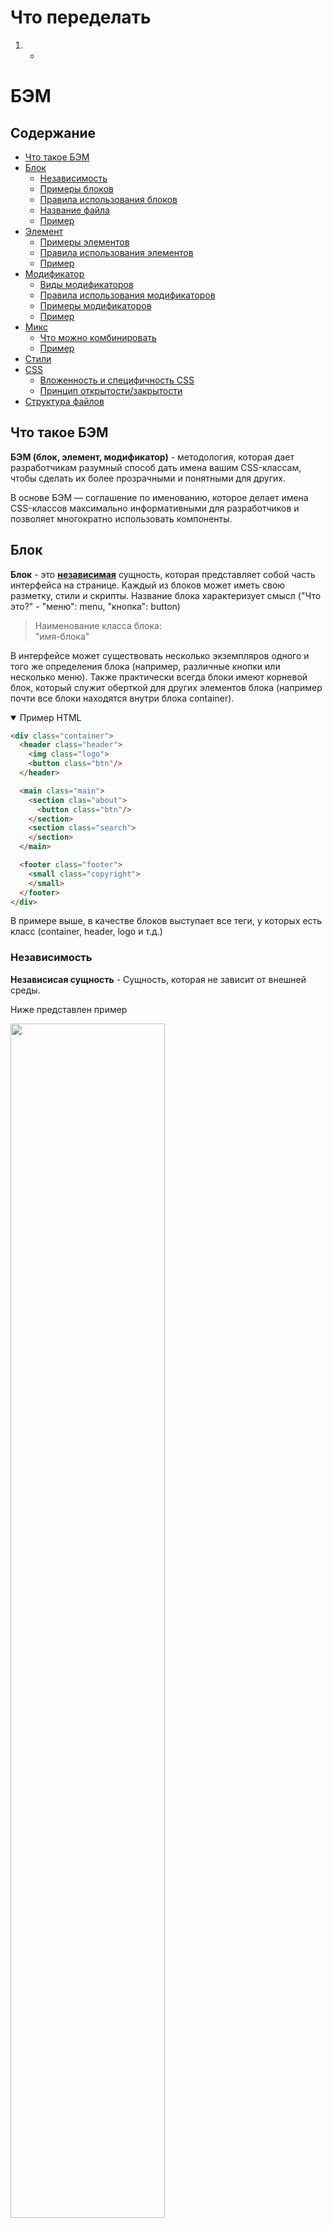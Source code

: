 # Что переделать
  1. -

# БЭМ

## Содержание
- [Что такое БЭМ](#what-bem)
- [Блок](#block)
  - [Независимость](#independent)
  - [Примеры блоков](#block-examples)
  - [Правила использования блоков](#block-rules)
  - [Название файла](#block-file-name)
  - [Пример](#block-example)
- [Элемент](#element)
  - [Примеры элементов](#element-examples)
  - [Правила использования элементов](#element-rules)
  - [Пример](#element-example)
- [Модификатор](#modifier)
  - [Виды модификаторов](#modifier-kinds)
  - [Правила использования модификаторов](#modifier-rules)
  - [Примеры модификаторов](#modifier-examples)
  - [Пример](#modifier-example)
- [Микс](#mix)
  - [Что можно комбинировать](#mix-combine)
  - [Пример](#mix-example)
- [Стили](#styles)
- [CSS](#css)
  - [Вложенность и специфичность CSS](#css-specificity)
  - [Принцип открытости/закрытости](#css-open-close-principle)
- [Структура файлов](#file-structure)

## <a name="what-bem"></a>Что такое БЭМ

**БЭМ (блок, элемент, модификатор)** - методология, которая дает разработчикам разумный способ дать имена вашим CSS-классам,
чтобы сделать их более прозрачными и понятными для других.

В основе БЭМ — соглашение по именованию, которое делает имена CSS-классов максимально информативными для разработчиков и позволяет многократно использовать компоненты.

## <a name="block"></a>Блок

**Блок** - это [**независимая**](#independent) сущность, которая представляет собой часть интерфейса на странице.
Каждый из блоков может иметь свою разметку, стили и скрипты. Название блока характеризует смысл ("Что это?" - "меню": menu, "кнопка": button)

> Наименование класса блока:<br>"имя-блока"

В интерфейсе может существовать несколько экземпляров одного и того же определения блока (например, различные кнопки или несколько меню).
Также практически всегда блоки имеют корневой блок, который служит оберткой для других элементов блока (например почти все блоки находятся внутри блока container).

<details open>
  <summary>
    Пример HTML
  </summary>

  ```html
  <div class="container">
    <header class="header">
      <img class="logo">
      <button class="btn"/>
    </header>

    <main class="main">
      <section clas="about">
        <button class="btn"/>
      </section>
      <section class="search">
      </section>
    </main>

    <footer class="footer">
      <small class="copyright">
      </small>
    </footer>
  </div>
  ```
</details>

В примере выше, в качестве блоков выступает все теги, у которых есть класс (container, header, logo и т.д.)

### <a name="independent"></a>Независимость
**Независисая сущность** - Сущность, которая не зависит от внешней среды.

Ниже представлен пример

<img src="./independent-example-1.png" style="width: 70%">

<details>
  <summary>
    Пример HTML
  </summary>

  ```html
  <div class="container">
    <header class="header">
      <h1 class="header__title">
        Example BEM
      </h1>
    </header>

    <main class="main">
      <section class="store">
        <div class="card">
          <div class="card__header">
            <h2 class="card__title">
              Card title 1
            </h2>
          </div>

          <div class="card__body">
            <p class="card__description">
              Lorem, ipsum dolor sit amet consectetur adipisicing elit. Omnis, rerum.
            </p>
          </div>
        </div>

        <div class="card">
          <div class="card__header">
            <h2 class="card__title">
              Card title 2
            </h2>
          </div>

          <div class="card__body">
            <p class="card__description">
              Eaque exercitationem illum unde molestias. Quo doloribus sint, quisquam dolore quos eos!
            </p>
          </div>
        </div>

        <div class="card">
          <div class="card__header">
            <h2 class="card__title">
              Card title 3
            </h2>
          </div>

          <div class="card__body">
            <p class="card__description">
              Beatae quibusdam officiis quam nisi omnis, sint ad quasi vero, neque voluptatem dolore
            </p>
          </div>
        </div>
      </section>

      <section class="articles">
        <div class="article">
          <h2 class="article__title">
            Article
          </h2>
          <p class="article__desc">
            Lorem ipsum dolor sit amet, consectetur adipisicing elit. Voluptatem eos accusantium, aspernatur animi.
          </p>
        </div>

        <div class="article">
          <h2 class="article__title">
            Article
          </h2>
          <p class="article__desc">
            Modi mollitia tempore error eos assumenda est ad eligendi illo dolores. Nihil error nesciunt sint, neque repellendus.
          </p>
        </div>
      </section>
    </main>

    <footer class="footer">
      <p class="footer__text">Footer</p>
    </footer>
  </div>
  ```
</details>

Так как блоки являются **независимыми**, мы можем менять их на странице местами, зная что мы ничего не сломаем

<img src="./independent-example-2.png" style="width: 70%">

<details>
  <summary>
    Пример HTML
  </summary>

  ```html
  <div class="container">
    <footer class="footer">
      <p class="footer__text">Footer</p>
    </footer>

    <main class="main">
      <section class="articles">
        <div class="article">
          <h2 class="article__title">
            Article
          </h2>
          <p class="article__desc">
            Lorem ipsum dolor sit amet, consectetur adipisicing elit. Voluptatem eos accusantium, aspernatur animi.
          </p>
        </div>

        <div class="card">
          <div class="card__header">
            <h2 class="card__title">
              Card title 1
            </h2>
          </div>

          <div class="card__body">
            <p class="card__description">
              Lorem, ipsum dolor sit amet consectetur adipisicing elit. Omnis, rerum.
            </p>
          </div>
        </div>
      </section>

      <section class="store">
        <div class="article">
          <h2 class="article__title">
            Article
          </h2>
          <p class="article__desc">
            Modi mollitia tempore error eos assumenda est ad eligendi illo dolores. Nihil error nesciunt sint, neque repellendus.
          </p>
        </div>

        <div class="card">
          <div class="card__header">
            <h2 class="card__title">
              Card title 3
            </h2>
          </div>

          <div class="card__body">
            <p class="card__description">
              Beatae quibusdam officiis quam nisi omnis, sint ad quasi vero, neque voluptatem dolore
            </p>
          </div>
        </div>
      </section>
    </main>

    <header class="header">
      <h1 class="header__title">
        Example BEM
      </h1>
    </header>
  </div>
  ```
</details>

Но для такого поведения на блоки введены [правила](#block-rules)

### <a name="block-examples"></a>Примеры блоков:
- Навигационное меню;
- Таблица;
- Форма;
- Кнопка;
- Список;
- Шапка страницы.

### <a name="block-rules"></a>Правила использования блоков
1. Блокам нельзя писать внешние размеры и позиционирование (margin, position)
2. Внутри одних блоков могут быть сколько угодно блоков

### <a name="block-file-name"></a>Название файла
Каждый блок должен находиться в отдельном файле.
Имя файла должно равняться названию блока.

<details open>
  <summary>
    Пример SCSS
  </summary>

  ```scss
  // Filename: _btn.scss
  .btn {
    $font-size: 0.5em;

    display: inline-block;
    width: $font-size;
    height: $font-size;
    background-color: antiquewhite;
    border-radius: 100%;

    &--highlighted {
      background-color: yellow;
    }
  }
  ```
</details>

### <a name="block-example"></a>Пример
Разберем шапку сайта.

<img src="./bem-block-example.png" style="width: 70%">

<br>

<details open>
  <summary>
    Пример HTML
  </summary>

  ```html
  <header class="header">
    <div class="header__inner">

      <div class="header__top">
        <nav class="menu">
          <ul class="menu__list">
            <li class="menu__item">
              <a class="menu__link" href="#">
                Tab 1
              </a>
            </li>
            <li class="menu__item">
              <a class="menu__link" href="#">
                Tab 2
              </a>
            </li>
            <li class="menu__item">
              <a class="menu__link" href="#">
                Tab 3
              </a>
            </li>
            <li class="menu__item">
              <a class="menu__link" href="#">
                Tab 4
              </a>
            </li>
          </ul>
        </nav>
      </div>

      <div class="header__bottom">
        <div class="logo">
          <img class="logo__img" src="#">
        </div>
        <div class="search">
          <form class="search__form">
            <input class="search__input" type="search">
          </form>
        </div>
        <div class="auth">
          <form class="auth__form">
            <input class="auth__input" type="text">
            <input class="auth__input" type="password">
            <button class="auth__btn">
              sign in
            </button>
          </form>
        </div>
      </div>

    </div>
  </header>
  ```
</details>

Здесь имеются 5 блоков:
- menu block;
- search block;
- auth block;
- logo block;
- head block.

Внутри head block мы можем двигать блоки как захотим. К примеру мы можем поменять блоки logo block и search block местами зная что внешний вид от этого не изменится в худшую сторону (из-за **независимости** блоков).

Каждый блок может состоять из **элементов**, которые являются составной частью блока и имеют с ним тесную связь.

---

## <a name="element"></a>Элемент
**Элемент** - часть блока, зависимая от него семантически и функционально. Название элемента, как и название блока, характеризует смысл («Что это?» — "пункт": item, "текст": text)

> Наименование класса элемента: отделяется двойным подчеркиванием.<br>"имя-блока__имя-элемента".

Элементы не могут существовать за пределами блока, к которому принадлежат. **У всех элементов должен быть родительский блок**.
<details open>
  <summary>
    Пример HTML
  </summary>

  ```html
  <!-- Хорошо -->
  <div class="about">
    <div class="about__inner">
      <div class="about__items"></div>
    </div>
  </div>

  <!-- Плохо: элемент НЕ находится внутри блока about -->
  <div class="about__header"></div>
  ```
</details>

### <a name="element-examples"></a>Примеры элементов:
- Навигационное меню (блок), содержащее пункты меню (элементы);
- Таблица (блок), содержащая ячейки и заголовки (элементы);
- Форма (блок), содержащая поля ввода (элементы).

### <a name="element-rules"></a>Правила использования элементов
1. Элемент без блока существовать не может;
2. Внутри элементов могут быть сколько угодно элементов;
3. Элемент — всегда часть блока, а не другого элемента. Это означает, что в названии элементов нельзя прописывать иерархию вида block__elem1__elem2.

<details open>
  <summary>
    Пример HTML
  </summary>

  ```html
  <div class="about">
    <div class="about__inner">
      <!-- Хорошо -->
      <div class="about__items"></div>

      <!-- Плохо: элемент элемента не бывает-->
      <div class="about__inner__items"></div>
    </div>
  </div>

  <!-- Плохо: Элемент about__footer находится за пределами своего блока about -->
  <div class="about__footer"></div>
  ```
</details>

### <a name="element-example"></a>Пример
Разберем блок menu block из [примера блока](#header-example).

<img src="./bem-element-example.png" style="width: 70%">

<br>
<details open>
  <summary>
    Пример HTML
  </summary>

  ```html
  <nav class="menu">
    <ul class="menu__list">
      <li class="menu__item">
        <a class="menu__link" href="#">
          Tab 1
        </a>
      </li>
      <li class="menu__item">
        <a class="menu__link" href="#">
          Tab 2
        </a>
      </li>
      <li class="menu__item">
        <a class="menu__link" href="#">
          Tab 3
        </a>
      </li>
      <li class="menu__item">
        <a class="menu__link" href="#">
          Tab 4
        </a>
      </li>
    </ul>
  </nav>
  ```
</details>

Здесь имеются 4 элемента

Вкладки (Tab 1, Tab 2, Tab 3, Tab 4) принадлежат menu block и не могут использоваться вне блока!

---

## <a name="modifier"></a> Модификатор
**Модификатор** - сущность, которая определяет внешний вид, состояние и поведение. Модификатор может задаваться как блоку, так и элементу. Название характеризует блок/объект "Какой размер?", "Какая тема?", "Какой статус?"

> Класс модификатора: отделяют от имени блока или элемента двойным дефисом (--)<br>"имя-блока--значение-модификатора" ИЛИ<br>"имя-блока__имя-элемента--значение-модификатора" ИЛИ<br>"имя-блока__имя-элемента--имя-модификатора--значение-модификатора" [хзхз].

Для одного элемента/блока допускается использование нескольких модификаторов, если они представляют разные свойства. **Модификатор нельзя использовать самостоятельно**.

<details open>
  <summary>
    Пример HTML
  </summary>

  ```html
  <!-- Хорошо -->
  <button class="button button--primary button--inactive">
  </button>
  <div class="card card--theme-transparent">
    <div class="card__header"></div>
    <div class="card__content"></div>
  </div>

  <!-- Плохо: модификатор используется без блока -->
  <div class="form--primary">
    <div class="form__group">
      <input class="form__input">
    </div>
  </div>
  ```
</details>

### <a name="modifier-kinds"></a>Виды модификаторов
1. Логические - Применяют, когда факт наличия модификатора важнее, чем его значение (visible: true или false, active, disabled и т.д.);
2. Ключ-значение - Используют в тех случаях, когда значение модификатора важно (size: large, medium, small, theme: winter, dark, light).

<details open>
  <summary>
    Пример HTML
  </summary>

  ```html
  <!-- Пример: модификатор логический -->
  <button class="btn btn--inactive"></button>
  <button class="btn btn--lg"></button>

  <!-- Пример: модификатор ключ-значение -->
  <div class="card card--theme-dark"></div>
  <a class="icon icon--pdf"></a>
  ```
</details>

### <a name="modifier-rules"></a>Правила использования модификаторов
- Блоку или элементу нельзя одновременно присвоить разные значения модификатора;
- Модификатор одной БЭМ-сущности нельзя использовать вместе с другой;
- Модификатор нельзя использовать самостоятельно.

<details open>
  <summary>
    Пример HTML
  </summary>

  ```html
  <!-- Хорошо -->
  <div class="card card--theme-transparent">
    <div class="card__header"></div>
    <div class="card__content"></div>
  </div>

  <!-- Плохо: используются два значения модификатора theme -->
  <div class="card card--theme-transparent card--theme-dark">
    <div class="card__header"></div>
    <div class="card__content"></div>
  </div>

  <!-- Хорошо -->
  <div class="article form form--theme-black">
  </div>

  <!-- Плохо: модификатор блока form используется вместе с другим блоком article -->
  <div class="article form--theme-black">
  </div>


  <!-- Хорошо -->
  <button class="button button--primary button--active">...</button>

  <!-- Плохо: модификаторы используются без блока -->
  <button class="button--primary button--active">...</button>
  ```

</details>

### <a name="modifier-examples"></a>Примеры модификаторов
- Навигационное меню (блок), содержащее пункты меню (элементы), один из пунктов меню активен (модификатор);
- Кнопки (блок), которых может быть несколько видов (модификаторы);
- Текст состояния (блок), у которого может быть несколько цветов (модификаторы).

### <a name="modifier-example"></a>Пример
Разберем блок menu block из [примера блока](#header-example). Он находится в шапке (сверху) и в подвале (снизу) страницы.

<img src="./bem-modifier-example.png" style="width: 70%">

<br>
<details open>
  <summary>Пример HTML</summary>

  ```html
  <!-- Верхнее menu-block -->
  <nav class="menu">
    <ul class="menu__list">
      <li class="menu__item">
        <a class="menu__link" href="#">
          Tab 1
        </a>
      </li>
      <li class="menu__item">
        <a class="menu__link" href="#">
          Tab 2
        </a>
      </li>
      <li class="menu__item">
        <a class="menu__link" href="#">
          Tab 3
        </a>
      </li>
      <li class="menu__item">
        <a class="menu__link" href="#">
          Tab 4
        </a>
      </li>
    </ul>
  </nav>

  <!-- Нижнее menu-block -->
  <nav class="menu menu--theme-round">
    <ul class="menu__list">
      <li class="menu__item">
        <a class="menu__link" href="#">
          Tab 1
        </a>
      </li>
      <li class="menu__item">
        <a class="menu__link" href="#">
          Tab 2
        </a>
      </li>
      <li class="menu__item">
        <a class="menu__link" href="#">
          Tab 3
        </a>
      </li>
      <li class="menu__item">
        <a class="menu__link" href="#">
          Tab 4
        </a>
      </li>
    </ul>
  </nav>
  ```
</details>

Внешний вид верхнего и нижнего меню заметно отличается.
По HTML нижнее и верхнее меню отличаются только тем, что у нижнего в блоке добавился класс "menu--theme-round"

## <a name="#mix"></a>Микс
**Микс** - способ комбинирования разных БЭМ-сущностей для одного DOM-узла.

> **БЭМ-сущности** - блоки, элементы и модификаторы.

Позволяют:
1. Совмещать поведение и стили нескольких сущностей без дублирования кода;
2. Одинаково форматировать разные HTML-элементы.

<details open>
  <summary>
    Пример HTML
  </summary>

  ```html
  <nav class="nav">
    <!-- Совмещение блока logo и элемента nav__logo = микс -->
    <img src="logo.png" class="logo nav__logo">
    <h1>My webpage</h1>

    <ul class="menu">
      <li class="menu__link">Link 1</li>
      <li class="menu__link">Link 2</li>
      <li class="menu__link">Link 3</li>
    </ul>
  </nav>
  ```
</details>

### <a name="mix-combine"></a>Что можно комбинировать
Комбинировать можно все БЭМ-сущности:
1. Блок с блоком
2. Блок с элементом
3. Элемент с элементом

### <a name="mix-example"></a>Пример
У нас имеется шапка страницы с ссылками, рейтингом и т.д.:

<details open>
  <summary>
    Пример HTML
  </summary>

  ```html
  <aside class="aside">
    <div class="aside__group">
      <ul class="article-tags">
        <li class="article-tags__tag">
          Methodology
        </li>
      </ul>

      <div class="social-likes">
        <a class="social-likes__service social-likes__service--type-facebook" href="#"></a>
        <a class="social-likes__service social-likes__service--type-vk" href="#"></a>
        <a class="social-likes__service social-likes__service--type-twitter"href="#"></a>
      </div>

      <div class="rating-stars">
        <div class="rating-stars__title">Оцените статью</div>
        <div class="rating-stars__stars">
          <span class="rating-stars__item">★</span>
          <span class="rating-stars__item">★</span>
          <span class="rating-stars__item">★</span>
          <span class="rating-stars__item">★</span>
          <span class="rating-stars__item">★</span>
        </div>
      </div>
    </div>

    <div class="amendments">
      Сообщить об ошибке на
      <a class="link" href="#">Гитхабе</a>
      или исправить в
      <a class="link" href="#">prose.io.</a>
    </div>
  </aside>
  ```
</details>

Выглядит она следующим образом

<img src="./mix-example-1.png">

Весь контент выглядит слипшимся, необходимо добавить отступы. Но как мы помним для блоков нельзя задавать отступы (margin)

Тут на помощь приходит микс. Добавим дополнительные классы

<details open>
  <summary>
    Пример HTML
  </summary>

  ```html
  <aside class="aside">
    <div class="aside__group">
      <ul class="aside__tags article-tags">
        <li class="article-tags__tag">
          Methodology
        </li>
      </ul>

      <div class="aside__social social-likes">
        <a class="social-likes__service social-likes__service--type-facebook" href="#"></a>
        <a class="social-likes__service social-likes__service--type-vk" href="#"></a>
        <a class="social-likes__service social-likes__service--type-twitter"href="#"></a>
      </div>

      <div class="aside__rating rating-stars">
        <div class="rating-stars__title">Оцените статью</div>
        <div class="rating-stars__stars">
          <span class="rating-stars__item">★</span>
          <span class="rating-stars__item">★</span>
          <span class="rating-stars__item">★</span>
          <span class="rating-stars__item">★</span>
          <span class="rating-stars__item">★</span>
        </div>
      </div>
    </div>

    <div class="aside__amendments amendments">
      Сообщить об ошибке на
      <a class="link" href="#">Гитхабе</a>
      или исправить в
      <a class="link" href="#">prose.io.</a>
    </div>
  </aside>
  ```
</details>

И добавим следующие стили:

<details open>
  <summary>
    Пример SCSS
  </summary>

  ```scss

  .aside {

    &__tags {
      margin: 0 16px 8px 0;
    }

    &__social {
      margin: 0 26px 0 0;
    }

    &__rating {
      margin: 0 16px 8px 0;
    }
  }
  ```
</details>

В итоге получаем следующий результат:

<img src="./mix-example-2.png">

## <a name="css"></a>CSS

### <a name="css-specificity"></a>Вложенность и специфичность CSS
> [!IMPORTANT]
> Это не касается всего, что находится в папке base (базовых стилей, вендоров и хелперов)

Одно из основных правил методологии BEM - использовать **ТОЛЬКО** селекторы классов.
```scss
.btn {
  ...
}
```
Поэтому мы **НЕ** используем.
1. Идентификаторы
```scss
#example {
  ...
}
```
2. Cелекторы тегов
```scss
button.button {
  ...
}

// ИЛИ

div {
  ...
}
```
3. Универсальный селектор
```scss
* {
  ...
}
```
4. Комбинированные селекторы
```scss
.btn.btn--active {
  ...
}
```
5. Селекторы атрибутов
```scss
input[type=submit] {
  ...
}
```

Почему мы их не используем? Ответ: из-за увеличения специфичности и связности

Использовать вложенные селекторы можно, но важно соблюдать принцип инкапсуляции: правила одного блока не должны влиять на внутренний мир другого блока.

Блок влияет только на свои элементы и не может воздействовать на элементы другого блока или на сам блок.

<details open>
  <summary>
    Пример SCSS
  </summary>

  ```scss
  <!-- Хорошо -->
  .list {
    ...

    &__item {
      ...
    }
  }

  .link {
    ...
  }

  // Плохо: Блок list влияет на поведение блока link
  .list {
    ...

    &__item {
      ...

      .link {
        ...
      }
    }
  }


  .btn {
    ...

    &__icon {
      ...
    }
  }

  .list {
    ...

    &__item {
      ...

      // Плохо: Блок list влияет на поведение элемента блока btn
      .btn__icon {
        ...
      }
    }
  }
  ```
</details>

Вложенность уместна, если необходимо изменить стили элементов в зависимости от модификатора (например, состояния блока или заданной темы):

<details open>
  <summary>
    Пример SCSS
  </summary>

  ```scss
  .card--dark-theme {
    ...

    .card__header {
      ...
    }

    .card__content {
      ...
    }
  }
  ```
</details>


При правильном использовании любые селекторы, написанные в формате BEM, должны иметь одинаковую оценку специфичности (0,1,0)

> [!NOTE]
> Более подробно со специфичностью в CSS можно ознакомиться [здесь](https://doka.guide/css/specificity/) (Ссылку потом поменяю)

<details open>
  <summary>
    Пример SCSS
  </summary>

  ```scss
  // Хорошо
  .nav {
    ...

    &__list {
      ...
    }

    &__item {
      ...
    }

    &__link {
      ...

      &--active {
        ...
      }
    }
  }

  // Плохо: используются вложенные селекторы
  .nav {
    ...

    .nav__list {
      ...

      .nav__item {
        ...

        .nav__link {
          ...

          .nav--active {
            ...
          }
        }
      }
    }
  }
  ```
</details>

> [!IMPORTANT]
> Использовать псевдоклассы и псевдоэлементы можно и они не влияют на вложенность!

### <a name="css-open-close-principle"></a>Принцип открытости/закрытости
Любой HTML-элемент страницы должен быть открыт для модификации, но закрыт для изменения. Разрабатывать новые CSS-реализации следует так, чтобы не пришлось менять уже существующие.

Предположим, что появилась необходимость изменить размер одной из кнопок. Следуя принципу открытости/закрытости, модифицируем кнопку.

HTML-реализация:

```html
<button class="button">...</button>
<button class="button button--size-s">...</button>
```
CSS-реализация:

```scss
.button {
  font-family: Arial, sans-serif;
  text-align: center;
  font-size: 11px;
  line-height: 20px;

  &--size-s {
    font-size: 13px;
    line-height: 24px;
  }
}
```

## <a name="file-structure"></a>Структура файлов
Файловая структура стилей следующая:
  1. commons - папка с общими стилями, которые будут использовать точки входа
  2. [Точка входа] - папка со стилями, точка входа которой является [Точка входа]

<details open>
  <summary>
    Пример файловой структуры с точкой входа main
  </summary>

  ```text
  main/
  |
  |- abstracts/
  | |- __application.sass
  |
  |- base/
  | |- __application.sass
  |
  |- components/
  | |- __application.sass
  |
  |- pages/
  | |- __application.sass
  |
  |- vendors/
  | |- __application.sass
  |
  |- vendors-redefine/
  | |- __application.sass
  |
  |- application.sass
  ```
</details>

Для каждой папки создается файл __application.sass, в который импортируется все файлы папки

Структура внутри этих папок:
  1. abstracts - собраны все инструменты и помощники Sass, используемые в проекте.
    Каждые глобальные переменные, функции, миксины и плейсхолдеры должны быть помещены сюда.
    Правила:
      1. Она не должна выдавать ни одной строки CSS при самостоятельной компиляции. Это не что иное, как помощники Sass.

<details open>
  <summary>
    Пример папки abstracts
  </summary>

  ```text
  abstracts/
  |
  |- __application.sass
  |- _functions.sass
  |- _mixins.sass
  |- _placeholders.sass
  |- _variables.sass
  ```
</details>

  2. base - используется для определения стилей, которые распределяются по всему приложению (базовые стили, шрифты, хелперы и т.д)

<details open>
  <summary>
    Пример папки base
  </summary>

  ```text
  base/
  |
  |- __application.sass
  |- _base.sass
  |- _fonts.sass
  |- _helpers.sass
  ```
</details>

  3. components - здесь хранятся многократно используемые компоненты (btn, form, header, footer)

<details open>
  <summary>
    Пример папки components
  </summary>

  ```text
  components/
  |
  |- __application.sass
  |- _button.sass
  |- _header.sass
  |- _input.sass
  |- _modal.sass
  ```
</details>

  4. pages - содержит стили для конкретных страниц (event-show, report-index и т.д)

<details open>
  <summary>
    Пример папки pages
  </summary>

  ```text
  pages/
  |
  |- event/
  |   |- _event-edit.sass
  |   |- _event-index.sass
  |   |- _event-show.sass
  |
  |- report/
  |   |- _event-edit.sass
  |   |- _event-show.sass
  |
  |- __application.sass
  ```
</details>

  5. vendors - папка со сторонними/внешними фреймворками и библиотеками (normalize, tusur_header_addons, bootstrap, jqueryUI)
    Правила:
      1. Все инструменты сторонних производителей (фреймворки, библиотеки, помощники) должны быть разделены по папкам

<details open>
  <summary>
    Пример папки vendors
  </summary>

  ```text
  vendors/
  |
  |- bourbon/
  |- fontawesome/
  |- neat/
  |- normalize/
  |
  |- __application.sass
  ```
</details>

  6. vendors-redefine - используется для переопределения стилей сторонних библиотек
    Например, vendors-redefine/_bootstrap.scss - это файл, содержащий все правила CSS, предназначенные для повторного объявления некоторых CSS Bootstrap по умолчанию. Это сделано для того, чтобы избежать редактирования самих файлов поставщиков, что, как правило, не является хорошей идеей

<details open>
  <summary>
    Пример папки vendors-redefine
  </summary>

  ```text
  vendors-redefine/
  |
  |- __application.sass
  |- _bootstrap.sass
  |- _jquery-ui.sass
  ```
</details>

  7. application.sass - для импорта всех наших стилей из других папок.

Ниже представлен пример файловой структуры

<details open>
  <summary>
    Пример файловой структуры с папками main и commons
  </summary>

  ```text
  commons/
  |
  |- abstracts
  |   |- __application.sass
  |   |- _mixins.sass
  |   |- _variables.sass
  |
  |- base
  |   |- __application.sass
  |   |- _base.sass
  |   |- _fonts.sass
  |
  |- application.sass

  main/
  |
  |- abstracts/
  | |- __application.sass
  |	|- _fonts.sass
  |	|- _mixins.sass
  |	|- _variables.sass
  |
  |- components/
  | |- __application.sass
  |	|- _button.sass
  |	|- _input.sass
  |	|- _modal.sass
  | |- _header.sass
  |
  |- pages/
  | |- event/
  | | |- _event-edit.sass
  | | |- _event-index.sass
  | | |- _event-show.sass
  | |
  | |- report/
  | | |- _event-edit.sass
  | | |- _event-show.sass
  | |
  | |- __application.sass
  |
  |- vendors/
  |	|- bourbon/
  |	|- fontawesome/
  |	|- neat/
  |	|- normalize/
  | |- __application.sass
  |
  |- vendors-redefine/
  | |- bootstrap/
  | |  |- bootstrap.sass
  | |
  | |- __application.sass
  |
  |- application.sass
  ```
</details>

<details open>
  <summary>
    Пример __application.sass папки main/components
  </summary>

  ```scss
  @import './button'
  @import './input'
  @import './modal'
  @import './header'
  ```
</details>

<details open>
  <summary>
    Пример application.sass папки main
  </summary>

  ```scss
  // Commons
  @import '../commons/application'

  // Abstracts
  @import './abstracts/_application'

  // Vendors
  @import './vendors/_application'

  // Vendors-redefine
  @import './vendors-redefine/_application'

  // Theme
  @import './themes/_application'

  // Components
  @import './components/_application'

  // Layouts
  @import './pages/_application'
  ```
</details>

# Для себя

## Ссылки [Доволен?!]
1. https://nicothin.pro/idiomatic-pre-CSS/#bem-elem - максимально короткое объяснение БЭМа
2. https://github.com/yoksel/common-words <br> https://github.com/nicothin/idiomatic-pre-CSS/blob/gh-pages/words_and_abbreviations.md - если сложно придумать название для класса


4. https://gist.github.com/radist2s/0b74fb70d3cf4cc4a9baaf72921f2d41
5. https://openclassrooms.com/en/courses/5625786-produce-maintainable-css-with-sass/6009176-use-bem-selectors-with-sass
6. https://gist.github.com/zoxon/6e32de9f0e43910a79df
